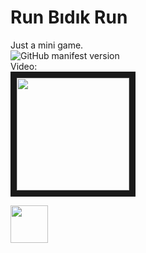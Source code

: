 # Run Bıdık Run
Just a mini game.</br>
![GitHub manifest version](https://img.shields.io/badge/version-v0.21.13.4-blue) </br>
Video:</br>
<a href="https://www.youtube.com/embed/8gdwvtzKjOo" target="_blank"><img src="https://img.itch.zone/aW1nLzI4NTQxNzcucG5n/original/TvSbq9.png" 
height="180" border="10" /></a>

[<img src="https://static.itch.io/images/badge-color.svg" height="60"/>](https://cuberkam.itch.io/run-bdk-run)
